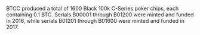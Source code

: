 BTCC produced a total of 1600 Black 100k C-Series poker chips, each containing 0.1 BTC. Serials B00001 through B01200 were minted and funded in 2016, while serials B01201 through B01600 were minted and funded in 2017.
